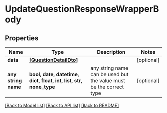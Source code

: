 # UpdateQuestionResponseWrapperBody


## Properties
Name | Type | Description | Notes
------------ | ------------- | ------------- | -------------
**data** | [**[QuestionDetailDto]**](QuestionDetailDto.md) |  | [optional] 
**any string name** | **bool, date, datetime, dict, float, int, list, str, none_type** | any string name can be used but the value must be the correct type | [optional]

[[Back to Model list]](../README.md#documentation-for-models) [[Back to API list]](../README.md#documentation-for-api-endpoints) [[Back to README]](../README.md)



